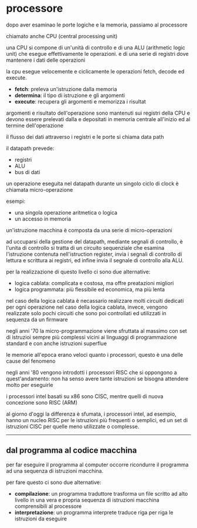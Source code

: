 # processore

dopo aver esaminao le porte logiche e la memoria, passiamo al processore

chiamato anche CPU (central processing unit)

una CPU si compone di un'unità di controllo e di una ALU (arithmetic logic unit) che esegue effettivamente le operazioni. e di una serie di registri dove mantenere i dati delle operazioni

la cpu esegue velocemente e ciclicamente le operazioni fetch, decode ed execute.

* **fetch**: preleva un'istruzione dalla memoria
* **determina**: il tipo di istruzione e gli argomenti
* **execute**: recupera gli argomenti e memorizza i risultat

argomenti e risultato dell'operazione sono mantenuti sui registri della CPU e devono essere prelevati dalla e depositati in memoria centrale all'inizio ed al termine dell'operazione

il flusso dei dati attraverso i registri e le porte si chiama data path

il datapath prevede:
* registri
* ALU
* bus di dati

un operazione eseguita nel datapath durante un singolo ciclo di clock è chiamata micro-operazione

esempi:
* una singola operazione aritmetica o logica
* un accesso in memoria

un'istruzione macchina è composta da una serie di micro-operazioni

ad uccuparsi della gestione del datapath, mediante segnali di controllo, è l'unita di controllo
si tratta di un circuito sequenziale che esamina l'istruzione contenuta nell'istruction register,
invia i segnali di controllo di lettura e scrittura ai registri,
ed infine invia il segnale di controllo alla ALU.

per la realizzazione di questo livello ci sono due alternative:
* logica cablata: complicata e costosa, ma offre preatazioni migliori
* logica programmata: più flessibile ed economica, ma più lenta

nel caso della logica cablata è necassario realizzare molti circuiti dedicati per ogni operazione
nel caso della logica cablata, invece, vengono realizzate solo pochi circuiti che sono poi controllati ed utilizzati in sequenza da un firmware

negli anni '70 la micro-programmazione viene sfruttata al massimo con set di istruzioi sempre più complessi vicini ai linguaggi di programmazione standard e con anche istruzioni superflue

le memorie all'epoca erano veloci quanto i processori, questo è una delle cause del fenomeno

negli anni '80 vengono introdotti i processori RISC che si oppongono a quest'andamento: non ha senso avere tante istruzioni se bisogna attendere molto per eseguirle

i processori intel basati su x86 sono CISC, mentre quelli di nuova concezione sono RISC (ARM)

al giorno d'oggi la differenza è sfumata, i processori intel, ad esempio, hanno un nucleo RISC per le istruzioni più frequenti o semplici, ed un set di istruzioni CISC per quelle meno utilizzate o complesse.

---
## dal programma al codice macchina

per far eseguire il programma al computer occorre ricondurre il programma ad una sequenza di istruzioni macchina.

per fare questo ci sono due alternative:
* **compilazione**: un programma traduttore trasforma un file scritto ad alto livello in una vera e propria sequenza di istruzioni macchina comprensibili al processore
* **interpretazione**: un programma interprete traduce riga per riga le istruzioni da eseguire